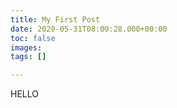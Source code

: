 ```yaml
---
title: My First Post
date: 2020-05-31T08:00:28.000+00:00
toc: false
images: 
tags: []

---
```

HELLO